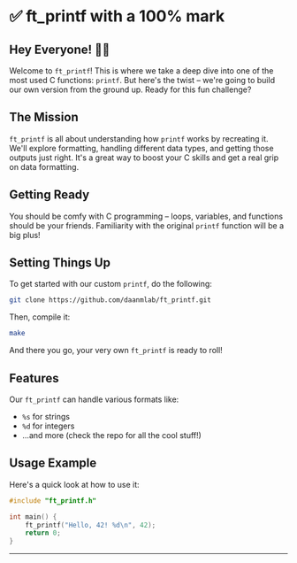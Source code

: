 # ✅ ft_printf with a 100% mark

## Hey Everyone! 👋🏽
Welcome to `ft_printf`! This is where we take a deep dive into one of the most used C functions: `printf`. But here's the twist – we're going to build our own version from the ground up. Ready for this fun challenge?

## The Mission
`ft_printf` is all about understanding how `printf` works by recreating it. We'll explore formatting, handling different data types, and getting those outputs just right. It's a great way to boost your C skills and get a real grip on data formatting.

## Getting Ready
You should be comfy with C programming – loops, variables, and functions should be your friends. Familiarity with the original `printf` function will be a big plus!

## Setting Things Up
To get started with our custom `printf`, do the following:
```bash
git clone https://github.com/daanmlab/ft_printf.git
```
Then, compile it:
```bash
make
```
And there you go, your very own `ft_printf` is ready to roll!

## Features
Our `ft_printf` can handle various formats like:
- `%s` for strings
- `%d` for integers
- ...and more (check the repo for all the cool stuff!)

## Usage Example
Here's a quick look at how to use it:
```c
#include "ft_printf.h"

int main() {
    ft_printf("Hello, 42! %d\n", 42);
    return 0;
}
```
---
